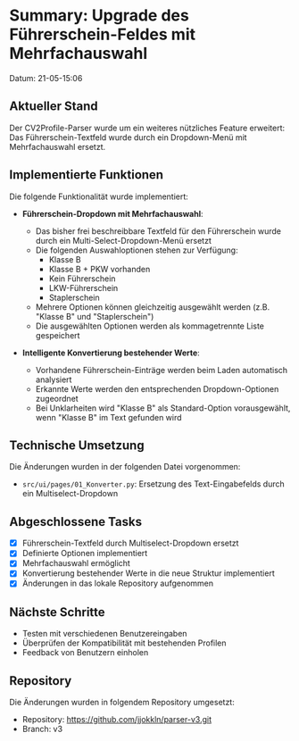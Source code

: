 # Summary: Upgrade des Führerschein-Feldes mit Mehrfachauswahl

Datum: 21-05-15:06

## Aktueller Stand

Der CV2Profile-Parser wurde um ein weiteres nützliches Feature erweitert: Das Führerschein-Textfeld wurde durch ein Dropdown-Menü mit Mehrfachauswahl ersetzt.

## Implementierte Funktionen

Die folgende Funktionalität wurde implementiert:

- **Führerschein-Dropdown mit Mehrfachauswahl**:
  - Das bisher frei beschreibbare Textfeld für den Führerschein wurde durch ein Multi-Select-Dropdown-Menü ersetzt
  - Die folgenden Auswahloptionen stehen zur Verfügung:
    - Klasse B
    - Klasse B + PKW vorhanden
    - Kein Führerschein
    - LKW-Führerschein
    - Staplerschein
  - Mehrere Optionen können gleichzeitig ausgewählt werden (z.B. "Klasse B" und "Staplerschein")
  - Die ausgewählten Optionen werden als kommagetrennte Liste gespeichert

- **Intelligente Konvertierung bestehender Werte**:
  - Vorhandene Führerschein-Einträge werden beim Laden automatisch analysiert
  - Erkannte Werte werden den entsprechenden Dropdown-Optionen zugeordnet
  - Bei Unklarheiten wird "Klasse B" als Standard-Option vorausgewählt, wenn "Klasse B" im Text gefunden wird

## Technische Umsetzung

Die Änderungen wurden in der folgenden Datei vorgenommen:
- `src/ui/pages/01_Konverter.py`: Ersetzung des Text-Eingabefelds durch ein Multiselect-Dropdown

## Abgeschlossene Tasks

- [x] Führerschein-Textfeld durch Multiselect-Dropdown ersetzt
- [x] Definierte Optionen implementiert
- [x] Mehrfachauswahl ermöglicht
- [x] Konvertierung bestehender Werte in die neue Struktur implementiert
- [x] Änderungen in das lokale Repository aufgenommen

## Nächste Schritte

- Testen mit verschiedenen Benutzereingaben
- Überprüfen der Kompatibilität mit bestehenden Profilen
- Feedback von Benutzern einholen

## Repository

Die Änderungen wurden in folgendem Repository umgesetzt:
- Repository: https://github.com/jjokkln/parser-v3.git
- Branch: v3 